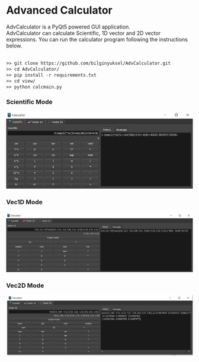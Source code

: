 <h1> Advanced Calculator </h1>
AdvCalculator is a PyQt5 powered GUI application. <br>
AdvCalculator can calculate Scientific, 1D vector and 2D vector expressions. You can run the calculator program following the instructions below.

```shell

>> git clone https://github.com/bilginyuksel/AdvCalculator.git
>> cd AdvCalculator/
>> pip install -r requirements.txt
>> cd view/
>> python calcmain.py
```

<h3>Scientific Mode</h3>
<img src="view/assets/sc.png">

<h3>Vec1D Mode</h3>
<img src="view/assets/vecc.png">

<h3>Vec2D Mode</h3>
<img src="view/assets/2dvecc.png">
